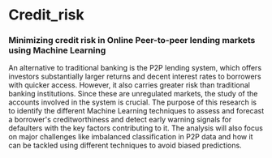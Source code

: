 # Credit_risk
### Minimizing credit risk in Online Peer-to-peer lending markets  using Machine Learning
An alternative to traditional banking is the P2P lending system, which offers investors 
substantially larger returns and decent interest rates to borrowers with quicker access. 
However, it also carries greater risk than traditional banking institutions. Since these are 
unregulated markets, the study of the accounts involved in the system is crucial. The 
purpose of this research is to identify the different Machine Learning techniques to assess 
and forecast a borrower's creditworthiness and detect early warning signals for defaulters 
with the key factors contributing to it. The analysis will also focus on major challenges like 
imbalanced classification in P2P data and how it can be tackled using different techniques 
to avoid biased predictions.
